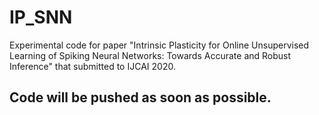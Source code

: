 # IP_SNN
Experimental code for paper "Intrinsic Plasticity for Online Unsupervised Learning of Spiking Neural Networks: Towards Accurate and Robust Inference" that submitted to IJCAI 2020.


## Code will be pushed as soon as possible.

